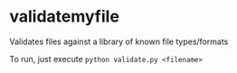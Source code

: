 # validatemyfile
Validates files against a library of known file types/formats

To run, just execute `python validate.py <filename>`
